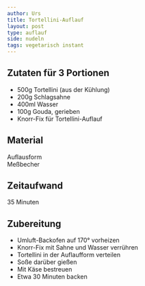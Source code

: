 ```yaml
---
author: Urs
title: Tortellini-Auflauf
layout: post
type: auflauf
side: nudeln
tags: vegetarisch instant
---
```

## Zutaten für 3 Portionen
* 500g Tortellini (aus der Kühlung)  
* 200g Schlagsahne  
* 400ml Wasser  
* 100g Gouda, gerieben  
* Knorr-Fix für Tortellini-Auflauf  
  
## Material
Auflausform  
Meßbecher

## Zeitaufwand
35 Minuten  
  
## Zubereitung
* Umluft-Backofen auf 170° vorheizen
* Knorr-Fix mit Sahne und Wasser verrühren
* Tortellini in der Auflaufform verteilen
* Soße darüber gießen
* Mit Käse bestreuen
* Etwa 30 Minuten backen